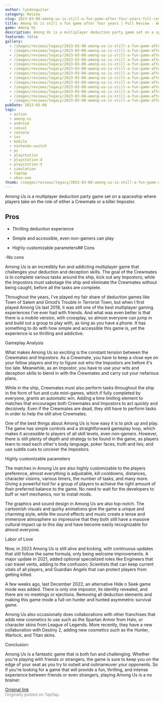 ```yaml
---
author: lyndonguitar
category: Review
slug: 2023-03-08-among-us-is-still-a-fun-game-after-four-years-full-review-among-us
title: Among Us is still a fun game after four years | Full Review - Among Us
game: Among Us
description: Among Us is a multiplayer deduction party game set on a spaceship where players take on the role of either a Crewmate or a killer Impostor.
featured: false
gallery:
  - /images/reviews/legacy/2023-03-08-among-us-is-still-a-fun-game-after-four-years--full-review---among-us-0.avif
  - /images/reviews/legacy/2023-03-08-among-us-is-still-a-fun-game-after-four-years--full-review---among-us-1.avif
  - /images/reviews/legacy/2023-03-08-among-us-is-still-a-fun-game-after-four-years--full-review---among-us-2.avif
  - /images/reviews/legacy/2023-03-08-among-us-is-still-a-fun-game-after-four-years--full-review---among-us-3.avif
  - /images/reviews/legacy/2023-03-08-among-us-is-still-a-fun-game-after-four-years--full-review---among-us-4.avif
  - /images/reviews/legacy/2023-03-08-among-us-is-still-a-fun-game-after-four-years--full-review---among-us-5.avif
  - /images/reviews/legacy/2023-03-08-among-us-is-still-a-fun-game-after-four-years--full-review---among-us-6.avif
  - /images/reviews/legacy/2023-03-08-among-us-is-still-a-fun-game-after-four-years--full-review---among-us-7.avif
  - /images/reviews/legacy/2023-03-08-among-us-is-still-a-fun-game-after-four-years--full-review---among-us-8.avif
  - /images/reviews/legacy/2023-03-08-among-us-is-still-a-fun-game-after-four-years--full-review---among-us-9.avif
  - /images/reviews/legacy/2023-03-08-among-us-is-still-a-fun-game-after-four-years--full-review---among-us-10.avif
  - /images/reviews/legacy/2023-03-08-among-us-is-still-a-fun-game-after-four-years--full-review---among-us-11.avif
  - /images/reviews/legacy/2023-03-08-among-us-is-still-a-fun-game-after-four-years--full-review---among-us-12.avif
pubDate: 2023-03-08
tags:
  - action
  - among-us
  - android
  - casual
  - console
  - ios
  - mobile
  - nintendo-switch
  - pc
  - playstation
  - playstation-4
  - playstation-5
  - simulation
  - taptap
  - xbox-one
thumb: /images/reviews/legacy/2023-03-08-among-us-is-still-a-fun-game-after-four-years--full-review---among-us-0.avif
---
```


Among Us is a multiplayer deduction party game set on a spaceship where players take on the role of either a Crewmate or a killer Impostor.




## Pros



- Thrilling deduction experience


- Simple and accessible, even non-gamers can play


- Highly customizable parameters## Cons


-No cons

Among Us is an incredibly fun and addicting multiplayer game that challenges your deduction and deception skills. The goal of the Crewmates is to complete various tasks around the ship, kick out any Impostors; while the Impostors must sabotage the ship and eliminate the Crewmates without being caught, before all the tasks are complete.

Throughout the years, I’ve played my fair share of deduction games like Town of Salem and Gmod’s Trouble in Terrorist Town, but when I first played Among Us last 2018, it was still one of the best multiplayer gaming experiences I’ve ever had with friends. And what was even better is that there is a mobile version, with crossplay, so almost everyone can jump in and build out a group to play with, as long as you have a phone. It has something to do with how simple and accessible this game is, yet the experience is so thrilling and addictive.

Gameplay Analysis

What makes Among Us so exciting is the constant tension between the Crewmates and Impostors. As a Crewmate, you have to keep a close eye on your fellow players and try to figure out who the Impostors are before it's too late. Meanwhile, as an Impostor, you have to use your wits and deception skills to blend in with the Crewmates and carry out your nefarious plans.

While in the ship, Crewmates must also perform tasks throughout the ship in the form of fun and cute mini-games, which if fully completed by everyone, grants an automatic win. Adding a time limiting element to matches that encourages both Crewmates and Impostors to act quickly and decisively. Even if the Crewmates are dead, they still have to perform tasks in order to help the still alive Crewmates.

One of the best things about Among Us is how easy it is to pick up and play. The game has simple controls and a straightforward gameplay loop, which makes it accessible to players of all skill levels, even non-gamers. However, there is still plenty of depth and strategy to be found in the game, as players learn to read each other's body language, poker faces, truth and lies; and use subtle cues to uncover the Impostors.

Highly customizable parameters

The matches in Among Us are also highly customizable to the players preference, almost everything is adjustable, kill cooldowns, distances, character visions, various timers, the number of tasks, and many more. Giving a powerful tool for a group of players to achieve the right amount of their preferred balance to the game. No need to wait for the developers to buff or nerf mechanics, nor to install mods.

The graphics and sound design in Among Us are also top-notch. The cartoonish visuals and quirky animations give the game a unique and charming style,  while the sound effects and music create a tense and immersive atmosphere so impressive that they both still have a massive cultural impact up to this day and have become easily recognizable for almost everyone.

Labor of Love

Now, in 2023 Among Us is still alive and kicking, with continuous updates that still follow the same formula, only being welcome improvements. A major update in 2021, added optional specialized roles like Engineers that can travel vents, adding to the confusion; Scientists that can keep current vitals of all players, and Guardian Angels that can protect players from getting killed.

A few weeks ago, last December 2022, an alternative Hide n Seek game mode was added. There is only one impostor, its identity revealed, and there are no meetings or ejections. Removing all deduction elements and making this game mode a full-on hunter and hunted asymmetric survival game.

Among Us also occasionally does collaborations with other franchises that adds new cosmetics to use such as the Spartan Armor from Halo, or character skins from League of Legends. More recently, they have a new collaboration with Destiny 2, adding new cosmetics such as the Hunter, Warlock, and Titan skins.

Conclusion:

Among Us is a fantastic game that is both fun and challenging. Whether you're playing with friends or strangers, the game is sure to keep you on the edge of your seat as you try to outwit and outmaneuver your opponents. So if you're looking for a game that will provide a fun, thrilling, and intense experience between friends or even strangers, playing Among Us is a no brainer.

[Original link](https://www.taptap.io/post/4737039)<br><span style="font-size: 0.95em; color: #888;">Originally posted on TapTap.</span>